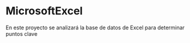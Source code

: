 # MicrosoftExcel
En este proyecto se analizará la base de datos de Excel para determinar puntos clave
